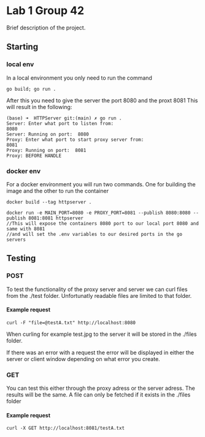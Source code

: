 # Lab 1 Group 42

Brief description of the project.

## Starting

### local env
In a local environment you only need to run the command 
```
go build; go run .
```

After this you need to give the server the port 8080
and the proxt 8081
This will result in the following:
```
(base) ➜  HTTPServer git:(main) ✗ go run .
Server: Enter what port to listen from: 
8080
Server: Running on port:  8080
Proxy: Enter what port to start proxy server from: 
8081
Proxy: Running on port:  8081
Proxy: BEFORE HANDLE
```

### docker env
For a docker environment you will run two commands.
One for building the image and the other to run the container

```
docker build --tag httpserver .
```
```
docker run -e MAIN_PORT=8080 -e PROXY_PORT=8081 --publish 8080:8080 --publish 8081:8081 httpserver
//This will expose the containers 8080 port to our local port 8080 and same with 8081
//and will set the .env variables to our desired ports in the go servers
```


## Testing

### POST
To test the functionality of the proxy server and server we can curl files
from the ./test folder. Unfortunatly readable files are limited to that folder.

#### Example request
```
curl -F "file=@testA.txt" http://localhost:8080
```

When curling for example test.jpg to the server it will be stored in the ./files folder.

If there was an error with a request the error will be displayed in either the server or client window
depending on what error you create.

### GET 
You can test this either through the proxy adress or the server adress.
The results will be the same. A file can only be fetched if it exists in the ./files folder

#### Example request
```
curl -X GET http://localhost:8081/testA.txt
```
